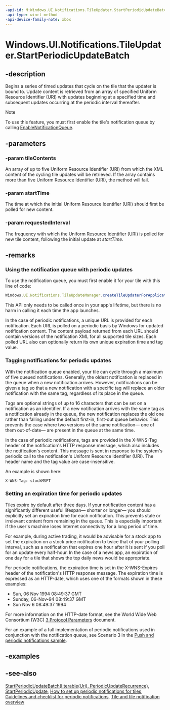 ```yaml
---
-api-id: M:Windows.UI.Notifications.TileUpdater.StartPeriodicUpdateBatch(Windows.Foundation.Collections.IIterable{Windows.Foundation.Uri},Windows.Foundation.DateTime,Windows.UI.Notifications.PeriodicUpdateRecurrence)
-api-type: winrt method
-api-device-family-note: xbox
---
```


<!-- Method syntax
public void StartPeriodicUpdateBatch(Windows.Foundation.Collections.IIterable<Windows.Foundation.Uri> tileContents, Windows.Foundation.DateTime startTime, Windows.UI.Notifications.PeriodicUpdateRecurrence requestedInterval)
-->

# Windows.UI.Notifications.TileUpdater.StartPeriodicUpdateBatch

## -description
Begins a series of timed updates that cycle on the tile that the updater is bound to. Update content is retrieved from an array of specified Uniform Resource Identifier (URI) with updates beginning at a specified time and subsequent updates occurring at the periodic interval thereafter.

> [!NOTE]
> To use this feature, you must first enable the tile's notification queue by calling [EnableNotificationQueue](tileupdater_enablenotificationqueue_1798421599.md).

## -parameters
### -param tileContents
An array of up to five Uniform Resource Identifier (URI) from which the XML content of the cycling tile updates will be retrieved. If the array contains more than five Uniform Resource Identifier (URI), the method will fail.

### -param startTime
The time at which the initial Uniform Resource Identifier (URI) should first be polled for new content.

### -param requestedInterval
The frequency with which the Uniform Resource Identifier (URI) is polled for new tile content, following the initial update at *startTime*.

## -remarks
### Using the notification queue with periodic updates

To use the notification queue, you must first enable it for your tile with this line of code:

```javascript
Windows.UI.Notifications.TileUpdateManager.createTileUpdaterForApplication().enableNotificationQueue(true);
```

This API only needs to be called once in your app's lifetime, but there is no harm in calling it each time the app launches.

In the case of periodic notifications, a unique URL is provided for each notification. Each URL is polled on a periodic basis by Windows for updated notification content. The content payload returned from each URL should contain versions of the notification XML for all supported tile sizes. Each polled URL also can optionally return its own unique expiration time and tag value.

### Tagging notifications for periodic updates

With the notification queue enabled, your tile can cycle through a maximum of five queued notifications. Generally, the oldest notification is replaced in the queue when a new notification arrives. However, notifications can be given a tag so that a new notification with a specific tag will replace an older notification with the same tag, regardless of its place in the queue.

Tags are optional strings of up to 16 characters that can be set on a notification as an identifier. If a new notification arrives with the same tag as a notification already in the queue, the new notification replaces the old one rather than falling under the default first-in, first-out queue behavior. This prevents the case where two versions of the same notification— one of them out-of-date— are present in the queue at the same time.

In the case of periodic notifications, tags are provided in the X-WNS-Tag header of the notification's HTTP response message, which also includes the notification's content. This message is sent in response to the system's periodic call to the notification's Uniform Resource Identifier (URI). The header name and the tag value are case-insensitive.

An example is shown here:

```html
X-WNS-Tag: stockMSFT
```

### Setting an expiration time for periodic updates

Tiles expire by default after three days. If your notification content has a significantly different useful lifespan— shorter or longer— you should explicitly set an expiration time for each notification. This prevents stale or irrelevant content from remaining in the queue. This is especially important if the user's machine loses Internet connectivity for a long period of time.

For example, during active trading, it would be advisable for a stock app to set the expiration on a stock price notification to twice that of your polling interval, such as a notification that expires one hour after it is sent if you poll for an update every half-hour. In the case of a news app, an expiration of one day for a tile that shows the top daily news would be appropriate.

For periodic notifications, the expiration time is set in the X-WNS-Expires header of the notification's HTTP response message. The expiration time is expressed as an HTTP-date, which uses one of the formats shown in these examples:


+ Sun, 06 Nov 1994 08:49:37 GMT
+ Sunday, 06-Nov-94 08:49:37 GMT
+ Sun Nov 6 08:49:37 1994


For more information on the HTTP-date format, see the World Wide Web Consortium (W3C) [3 Protocol Parameters](http://www.w3.org/Protocols/rfc2616/rfc2616-sec3.html) document.

For an example of a full implementation of periodic notifications used in conjunction with the notification queue, see Scenario 3 in the [Push and periodic notifications sample](https://github.com/microsoftarchive/msdn-code-gallery-microsoft/tree/master/Official%20Windows%20Platform%20Sample/Push%20and%20periodic%20notifications%20client-side%20sample).

## -examples

## -see-also
[StartPeriodicUpdateBatch(IIterable(Uri), PeriodicUpdateRecurrence)](tileupdater_startperiodicupdatebatch_1331011351.md), [StartPeriodicUpdate](tileupdater_startperiodicupdate_1369986471.md), [How to set up periodic notifications for tiles](https://docs.microsoft.com/previous-versions/windows/apps/hh761476(v=win.10)), [Guidelines and checklist for periodic notifications](https://docs.microsoft.com/windows/uwp/controls-and-patterns/tiles-and-notifications-periodic-notification-overview), [Tile and tile notification overview](https://docs.microsoft.com/previous-versions/windows/apps/hh779724(v=win.10))
